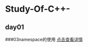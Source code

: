 # Study-Of-C++-
## day01
###03namespace的使用
[点击查看详情](https://github.com/Lighter-z/Study-Of-Cpp-/tree/master/day01/03namespace%E7%9A%84%E4%BD%BF%E7%94%A8)  


